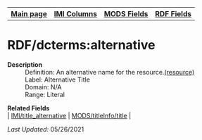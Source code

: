 <!DOCTYPE html>
<html>

<body>
<table style="width:100%">
  <tr>
    <th><a href="index.md">Main page</a></th>
	<th><a href="IMI.md">IMI Columns</a></th>
    <th><a href="MODS.md">MODS Fields</a></th>
    <th><a href="RDF.md">RDF Fields</a></th>
  </tr>
</table>



<h1>RDF/dcterms:alternative</h1>
<dl>
  <dt><b>Description</b></dt>
  <dd>Definition: An alternative name for the resource.<a href="http://purl.org/dc/terms/alternative">(resource)</a></dd>
  <dd>Label: Alternative Title</dd>
  <dd>Domain: N/A</dd>
  <dd>Range: Literal</dd>
</dl>
<dl>
	<dt><b>Related Fields</b></dt>
		| <a href="title.alternative.md">IMI/title_alternative</a> | <a href="modstitleInfo.title.md">MODS/titleInfo/title</a> |
</dl>
<p><i>Last Updated: </i>05/26/2021</p>
</body>
</html>